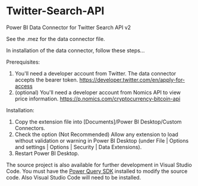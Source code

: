 # Twitter-Search-API
Power BI Data Connector for Twitter Search API v2

See the .mez for the data connector file.

In installation of the data connector, follow these steps...

Prerequisites:
1) You'll need a developer account from Twitter. The data connector accepts the bearer token. https://developer.twitter.com/en/apply-for-access
2) (optional) You'll need a developer account from Nomics API to view price information. https://p.nomics.com/cryptocurrency-bitcoin-api

Installation:

1) Copy the extension file into [Documents]/Power BI Desktop/Custom Connectors.
2) Check the option (Not Recommended) Allow any extension to load without validation or warning in Power BI Desktop (under File | Options and settings | Options | Security | Data Extensions).
3) Restart Power BI Desktop.


The source project is also available for further development in Visual Studio Code. You must have the [Power Query SDK](https://docs.microsoft.com/en-us/power-query/installingsdk) installed to modify the source code. Also Visual Studio Code will need to be installed.
